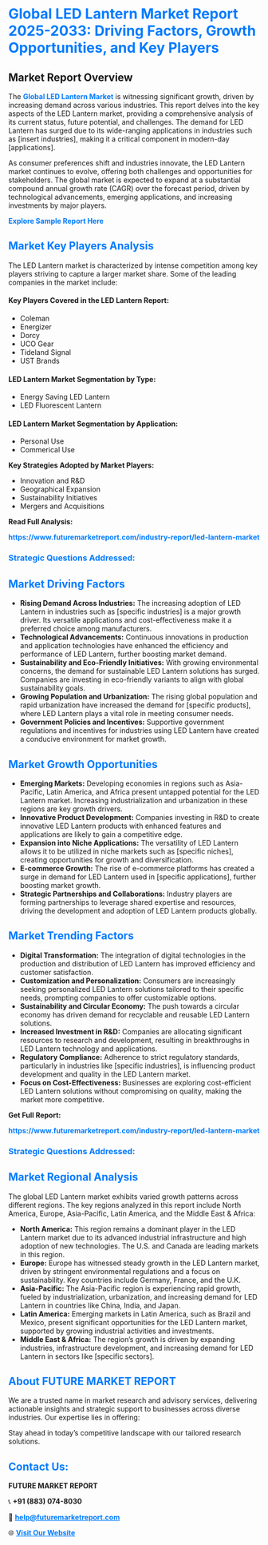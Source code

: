 <h1 style="color: #007BFF;">Global LED Lantern Market Report 2025-2033: Driving Factors, Growth Opportunities, and Key Players</h1>

<section id="overview">
<h2>Market Report Overview</h2>
<p>The <a href="https://www.futuremarketreport.com/industry-report/led-lantern-market" style="color: #007BFF; text-decoration: none;"><strong>Global LED Lantern Market</strong></a> is witnessing significant growth, driven by increasing demand across various industries. This report delves into the key aspects of the LED Lantern market, providing a comprehensive analysis of its current status, future potential, and challenges. The demand for LED Lantern has surged due to its wide-ranging applications in industries such as [insert industries], making it a critical component in modern-day [applications].</p>
<p>As consumer preferences shift and industries innovate, the LED Lantern market continues to evolve, offering both challenges and opportunities for stakeholders. The global market is expected to expand at a substantial compound annual growth rate (CAGR) over the forecast period, driven by technological advancements, emerging applications, and increasing investments by major players.</p>
</section>

<section id="overview">
<p><a href="https://www.futuremarketreport.com/request-sample/reportId=81837" style="color: #007BFF; text-decoration: none;"><strong>Explore Sample Report Here</strong></a></p>
</section>

<section id="key-players">
<h2 style="color: #007BFF;">Market Key Players Analysis</h2>
<p>The LED Lantern market is characterized by intense competition among key players striving to capture a larger market share. Some of the leading companies in the market include:</p>
<h4>Key Players Covered in the LED Lantern Report:</h4>
<ul><li>Coleman</li><li>Energizer</li><li>Dorcy</li><li>UCO Gear</li><li>Tideland Signal</li><li>UST Brands</li></ul>
<h4>LED Lantern Market Segmentation by Type:</h4>
<ul><li>Energy Saving LED Lantern</li><li>LED Fluorescent Lantern</li></ul>

<h4>LED Lantern Market Segmentation by Application:</h4>
<ul><li>Personal Use</li><li>Commerical Use</li></ul>
<p><strong>Key Strategies Adopted by Market Players:</strong></p>
<ul>
<li>Innovation and R&D</li>
<li>Geographical Expansion</li>
<li>Sustainability Initiatives</li>
<li>Mergers and Acquisitions</li>
</ul>
</section>

<section>
<p><strong>Read Full Analysis: </strong></p><a href="https://www.futuremarketreport.com/industry-report/led-lantern-market" style="color: #007BFF; text-decoration: none;"><strong>https://www.futuremarketreport.com/industry-report/led-lantern-market</strong></a>
<h3 style="color: #007BFF;">Strategic Questions Addressed:</h3>
</section>

<section id="driving-factors">
<h2 style="color: #007BFF;">Market Driving Factors</h2>
<ul>
<li><strong>Rising Demand Across Industries:</strong> The increasing adoption of LED Lantern in industries such as [specific industries] is a major growth driver. Its versatile applications and cost-effectiveness make it a preferred choice among manufacturers.</li>
<li><strong>Technological Advancements:</strong> Continuous innovations in production and application technologies have enhanced the efficiency and performance of LED Lantern, further boosting market demand.</li>
<li><strong>Sustainability and Eco-Friendly Initiatives:</strong> With growing environmental concerns, the demand for sustainable LED Lantern solutions has surged. Companies are investing in eco-friendly variants to align with global sustainability goals.</li>
<li><strong>Growing Population and Urbanization:</strong> The rising global population and rapid urbanization have increased the demand for [specific products], where LED Lantern plays a vital role in meeting consumer needs.</li>
<li><strong>Government Policies and Incentives:</strong> Supportive government regulations and incentives for industries using LED Lantern have created a conducive environment for market growth.</li>
</ul>
</section>

<section id="growth-opportunities">
<h2 style="color: #007BFF;">Market Growth Opportunities</h2>
<ul>
<li><strong>Emerging Markets:</strong> Developing economies in regions such as Asia-Pacific, Latin America, and Africa present untapped potential for the LED Lantern market. Increasing industrialization and urbanization in these regions are key growth drivers.</li>
<li><strong>Innovative Product Development:</strong> Companies investing in R&D to create innovative LED Lantern products with enhanced features and applications are likely to gain a competitive edge.</li>
<li><strong>Expansion into Niche Applications:</strong> The versatility of LED Lantern allows it to be utilized in niche markets such as [specific niches], creating opportunities for growth and diversification.</li>
<li><strong>E-commerce Growth:</strong> The rise of e-commerce platforms has created a surge in demand for LED Lantern used in [specific applications], further boosting market growth.</li>
<li><strong>Strategic Partnerships and Collaborations:</strong> Industry players are forming partnerships to leverage shared expertise and resources, driving the development and adoption of LED Lantern products globally.</li>
</ul>
</section>

<section id="trending-factors">
<h2 style="color: #007BFF;">Market Trending Factors</h2>
<ul>
<li><strong>Digital Transformation:</strong> The integration of digital technologies in the production and distribution of LED Lantern has improved efficiency and customer satisfaction.</li>
<li><strong>Customization and Personalization:</strong> Consumers are increasingly seeking personalized LED Lantern solutions tailored to their specific needs, prompting companies to offer customizable options.</li>
<li><strong>Sustainability and Circular Economy:</strong> The push towards a circular economy has driven demand for recyclable and reusable LED Lantern solutions.</li>
<li><strong>Increased Investment in R&D:</strong> Companies are allocating significant resources to research and development, resulting in breakthroughs in LED Lantern technology and applications.</li>
<li><strong>Regulatory Compliance:</strong> Adherence to strict regulatory standards, particularly in industries like [specific industries], is influencing product development and quality in the LED Lantern market.</li>
<li><strong>Focus on Cost-Effectiveness:</strong> Businesses are exploring cost-efficient LED Lantern solutions without compromising on quality, making the market more competitive.</li>
</ul>
</section>

<section>
<p><strong>Get Full Report: </strong></p><a href="https://www.futuremarketreport.com/industry-report/led-lantern-market" style="color: #007BFF; text-decoration: none;"><strong>https://www.futuremarketreport.com/industry-report/led-lantern-market</strong></a>
<h3 style="color: #007BFF;">Strategic Questions Addressed:</h3>
</section>


<section id="regional-analysis">
<h2 style="color: #007BFF;">Market Regional Analysis</h2>
<p>The global LED Lantern market exhibits varied growth patterns across different regions. The key regions analyzed in this report include North America, Europe, Asia-Pacific, Latin America, and the Middle East & Africa:</p>
<ul>
<li><strong>North America:</strong> This region remains a dominant player in the LED Lantern market due to its advanced industrial infrastructure and high adoption of new technologies. The U.S. and Canada are leading markets in this region.</li>
<li><strong>Europe:</strong> Europe has witnessed steady growth in the LED Lantern market, driven by stringent environmental regulations and a focus on sustainability. Key countries include Germany, France, and the U.K.</li>
<li><strong>Asia-Pacific:</strong> The Asia-Pacific region is experiencing rapid growth, fueled by industrialization, urbanization, and increasing demand for LED Lantern in countries like China, India, and Japan.</li>
<li><strong>Latin America:</strong> Emerging markets in Latin America, such as Brazil and Mexico, present significant opportunities for the LED Lantern market, supported by growing industrial activities and investments.</li>
<li><strong>Middle East & Africa:</strong> The region’s growth is driven by expanding industries, infrastructure development, and increasing demand for LED Lantern in sectors like [specific sectors].</li>
</ul>
</section>

<footer>
<h2 style="color: #007BFF;">About FUTURE MARKET REPORT</h2>
<p>We are a trusted name in market research and advisory services, delivering actionable insights and strategic support to businesses across diverse industries. Our expertise lies in offering:</p>

<p>Stay ahead in today’s competitive landscape with our tailored research solutions.</p>

<h2 style="color: #007BFF;">Contact Us:</h2>
<p><strong>FUTURE MARKET REPORT</strong></p>
<p>📞 <strong>+91 (883) 074-8030</strong></p>
<p>📧 <strong><a href="mailto:help@futuremarketreport.com" style="color: #007BFF;">help@futuremarketreport.com</a></strong></p>
<p>🌐 <strong><a href="https://www.futuremarketreport.com/" style="color: #007BFF;">Visit Our Website</a></strong></p>
</footer>
